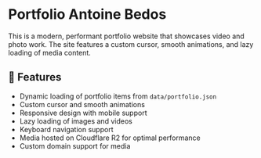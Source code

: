# Portfolio Antoine Bedos

This is a modern, performant portfolio website that showcases video and photo work. The site features a custom cursor, smooth animations, and lazy loading of media content.

## 🚀 Features

- Dynamic loading of portfolio items from `data/portfolio.json`
- Custom cursor and smooth animations
- Responsive design with mobile support
- Lazy loading of images and videos
- Keyboard navigation support
- Media hosted on Cloudflare R2 for optimal performance
- Custom domain support for media


